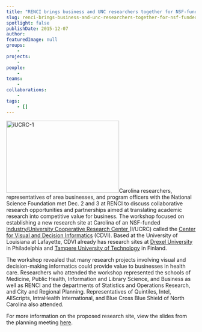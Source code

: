 ```yaml
---
title: "RENCI brings business and UNC researchers together for NSF-funded workshop"
slug: renci-brings-business-and-unc-researchers-together-for-nsf-funded-workshop
spotlight: false
publishDate: 2015-12-07
author: 
featuredImage: null
groups:
    - 
projects:
    - 
people:
    - 
teams: 
    - 
collaborations:
    - 
tags:
    - []
---
```

<p class="p1"><span class="s1"><a href="http://renci.org/wp-content/uploads/2015/12/iUCRC-1.jpg"><img class="alignright size-medium wp-image-15234" src="http://renci.org/wp-content/uploads/2015/12/iUCRC-1-300x192.jpg" alt="iUCRC-1" width="300" height="192" /></a>Carolina researchers, representatives of area
businesses, and program officers with the National Science Foundation met Dec. 2 and 3 at RENCI to discuss collaborative research opportunities and partnerships aimed at translating academic research into competitive value for business. The workshop focused on establishing a new research site at Carolina of an NSF-funded <a href="http://www.nsf.gov/eng/iip/iucrc/home.jsp" target="_blank">Industry/University Cooperative Research Center </a>(I/UCRC) called the <a href="http://www.nsfcvdi.org/" target="_blank">Center for Visual and Decision Informatics</a> (CDVI). Based at the University of Louisiana at Lafayette, CDVI already has research sites at <a href="http://drexel.edu/cci/research/centers-institutes/CVDI/" target="_blank">Drexel University</a> in Philadelphia and <a href="http://www.tut.fi/en/about-tut/news-and-events/tut-joins-the-nsf-center-devoted-to-challenges-of-big-data-p094392c2" target="_blank">Tampere University of Technology</a> in Finland. </span></p>
<p class="p1"><!--more--></p>
<p class="p1"><span class="s1">The workshop revealed that many research projects involving visual and decision-making informatics could provide value to businesses in health care. Researchers who attended the workshop represented the schools of Medicine, Public Health, Information and Library Science, and Business as well as RENCI and the departments of Statistics and Operations Research, and City and Regional Planning. Representatives of Quintiles, Intel, AllScripts, IntraHealth International, and Blue Cross Blue Shield of North Carolina also attended.</span></p>
<p class="p1"><span class="s1">For more information on the proposed research site, view the slides from the planning meeting <a href="http://iucrc.renci.org/current-workshop/" target="_blank">here</a>.</span></p>
